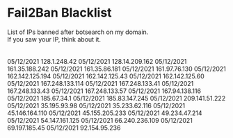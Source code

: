 # Fail2Ban Blacklist

List of IPs banned after botsearch on my domain.<br/>
If you saw your IP, think about it.<br/>
<br/>
<br/>
05/12/2021			128.1.248.42
05/12/2021			128.14.209.162
05/12/2021			161.35.188.242
05/12/2021			161.35.86.181
05/12/2021			161.97.76.130
05/12/2021			162.142.125.194
05/12/2021			162.142.125.43
05/12/2021			162.142.125.60
05/12/2021			167.248.133.114
05/12/2021			167.248.133.41
05/12/2021			167.248.133.43
05/12/2021			167.248.133.57
05/12/2021			167.94.138.116
05/12/2021			185.67.34.1
05/12/2021			185.83.147.245
05/12/2021			209.141.51.222
05/12/2021			35.195.93.98
05/12/2021			35.233.62.116
05/12/2021			45.146.164.110
05/12/2021			45.155.205.233
05/12/2021			49.234.47.214
05/12/2021			54.147.161.125
05/12/2021			66.240.236.109
05/12/2021			69.197.185.45
05/12/2021			92.154.95.236
